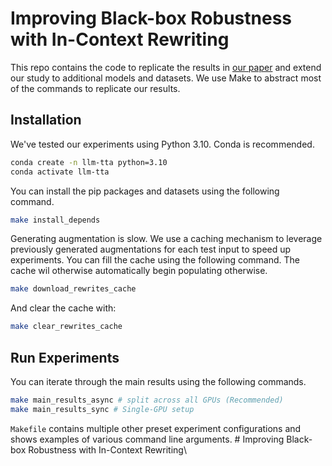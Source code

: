 # Improving Black-box Robustness with In-Context Rewriting

This repo contains the code to replicate the results in [our paper](https://arxiv.org/abs/2402.08225) and extend our study to additional models and datasets. We use Make to abstract most of the commands to replicate our results.

## Installation

We've tested our experiments using Python 3.10. Conda is recommended. 

```bash
conda create -n llm-tta python=3.10
conda activate llm-tta
```

You can install the pip packages and datasets using the following command.

```bash
make install_depends
```

Generating augmentation is slow. We use a caching mechanism to leverage previously generated augmentations for each test input to speed up experiments. You can fill the cache using the following command. The cache wil otherwise automatically begin populating otherwise. 

```bash
make download_rewrites_cache
```

And clear the cache with:
```bash
make clear_rewrites_cache
```

## Run Experiments

You can iterate through the main results using the following commands.

```bash
make main_results_async # split across all GPUs (Recommended)
make main_results_sync # Single-GPU setup
```

`Makefile` contains multiple other preset experiment configurations and shows examples of various command line arguments. # Improving Black-box Robustness with In-Context Rewriting\\

## 